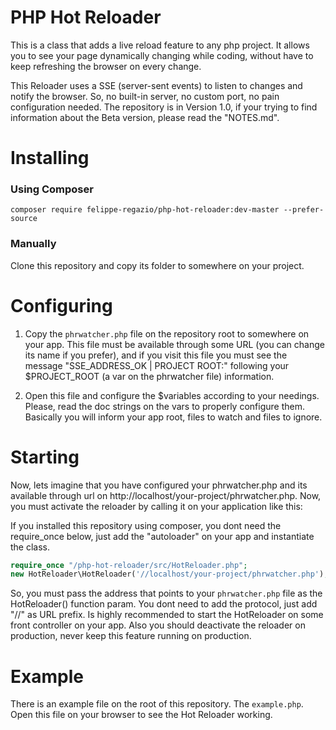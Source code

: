 # PHP Hot Reloader

This is a class that adds a live reload feature to any php project. It allows you to see your page dynamically changing while coding, without have to keep refreshing the browser on every change.

This Reloader uses a SSE (server-sent events) to listen to changes and notify the browser. So, no built-in server, no custom port, no pain configuration needed. The repository is in Version 1.0, if your trying to find information about the Beta version, please read the "NOTES.md".

# Installing

### Using Composer

```
composer require felippe-regazio/php-hot-reloader:dev-master --prefer-source
```

### Manually

Clone this repository and copy its folder to somewhere on your project.

# Configuring

1. Copy the `phrwatcher.php` file on the repository root to somewhere on your app. This file must be available through some URL (you can change its name if you prefer), and if you visit this file you must see the message "SSE_ADDRESS_OK | PROJECT ROOT:" following your $PROJECT_ROOT (a var on the phrwatcher file) information.

2. Open this file and configure the $variables according to your needings. Please, read the doc strings on the vars to properly configure them. Basically you will inform your app root, files to watch and files to ignore.

# Starting

Now, lets imagine that you have configured your phrwatcher.php and its available through url on http://localhost/your-project/phrwatcher.php. Now, you must activate the reloader by calling it on your application like this:

If you installed this repository using composer, you dont need the require_once below, just add the "autoloader" on your app and instantiate the class.

```php
require_once "/php-hot-reloader/src/HotReloader.php";
new HotReloader\HotReloader('//localhost/your-project/phrwatcher.php');
```

So, you must pass the address that points to your `phrwatcher.php` file as the HotReloader() function param. You dont need to add the protocol, just add "//" as URL prefix. Is highly recommended to start the HotReloader on some front controller on your app. Also you should deactivate the reloader on production, never keep this feature running on production.

# Example

There is an example file on the root of this repository. The `example.php`. Open this file on your browser to see the Hot Reloader working.
